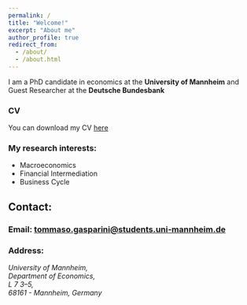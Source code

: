 ```yaml
---
permalink: /
title: "Welcome!"
excerpt: "About me"
author_profile: true
redirect_from: 
  - /about/
  - /about.html
---
```


I am a PhD candidate in economics at the **University of Mannheim** and <br/>
Guest Researcher at the **Deutsche Bundesbank**

### CV
You can download my CV [here](https://github.com/tommaso-gasparini-econ/tommaso-gasparini-econ.github.io/raw/master/files/CV.pdf)

### My research interests:
* Macroeconomics
* Financial Intermediation
* Business Cycle



## Contact:
### Email: [tommaso.gasparini@students.uni-mannheim.de](mailto:tommaso.gasparini@students.uni-mannheim.de "Email")
### Address:
<address>
  University of Mannheim,<br /> Department of Economics,<br /> L 7 3–5, <br /> 68161 - Mannheim, Germany
</address>

